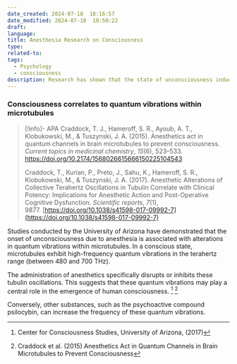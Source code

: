 ```yaml
---
date_created: 2024-07-18  18:16:57
date_modified: 2024-07-18  18:50:22
draft: 
language: 
title: Anesthesia Research on Consciousness
type: 
related-to: 
tags:
  - Psychology
  - consciousness
description: Research has shown that the state of unconsciousness induced by controlled intoxication with anesthetics is triggered by a reduction in the vibration frequency of microtubules, which normally occurs in the terahertz range. These findings imply that quantum vibrations within microtubules may play a crucial role in the development of human consciousness.
---
```

### Consciousness correlates to quantum vibrations within microtubules

> [!info]- APA
> Craddock, T. J., Hameroff, S. R., Ayoub, A. T., Klobukowski, M., & Tuszynski, J. A. (2015). Anesthetics act in quantum channels in brain microtubules to prevent consciousness. _Current topics in medicinal chemistry_, _15_(6), 523–533. https://doi.org/10.2174/1568026615666150225104543
> 
>
> 
> 
> Craddock, T., Kurian, P., Preto, J., Sahu, K., Hameroff, S. R., Klobukowski, M., & Tuszynski, J. A. (2017). Anesthetic Alterations of Collective Terahertz Oscillations in Tubulin Correlate with Clinical Potency: Implications for Anesthetic Action and Post-Operative Cognitive Dysfunction. _Scientific reports_, _7_(1), 9877. [https://doi.org/10.1038/s41598-017-09992-7](https://doi.org/10.1038/s41598-017-09992-7)



Studies conducted by the University of Arizona have demonstrated that the onset of unconsciousness due to anesthesia is associated with alterations in quantum vibrations within microtubules. In a conscious state, microtubules exhibit high-frequency quantum vibrations in the terahertz range (between 480 and 700 THz). 

The administration of anesthetics specifically disrupts or inhibits these tubulin oscillations. This suggests that these quantum vibrations may play a central role in the emergence of human consciousness. [^1] [^2]

Conversely, other substances, such as the psychoactive compound psilocybin, can increase the frequency of these quantum vibrations.





[^1]: Center for Consciousness Studies, University of Arizona, (2017)
[^2]: Craddock et al. (2015) Anesthetics Act in Quantum Channels in Brain Microtubules to Prevent Consciousness
